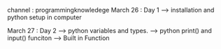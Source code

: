 channel : programmingknowledege
March 26 : Day 1 
    --> installation and python setup in computer 

March 27 : Day 2 
    -->  python variables and types.
    --> python print() and input() funciton
    --> Built in Function